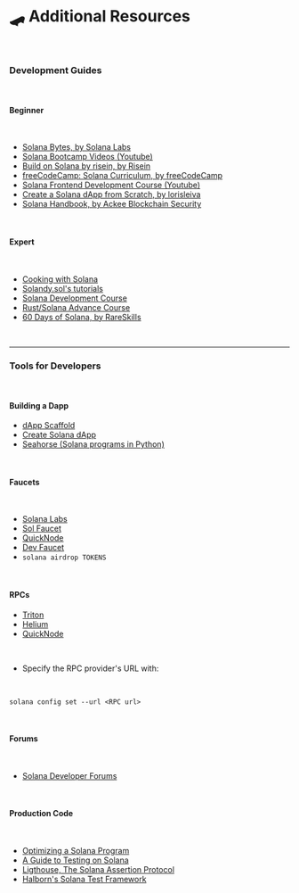 # 🛹 Additional Resources

<br>

### Development Guides

<br>


#### Beginner

<br>


* [Solana Bytes, by Solana Labs](https://www.youtube.com/watch?v=90BTugVYGqQ&list=PLilwLeBwGuK51Ji870apdb88dnBr1Xqhm&index=3)
* [Solana Bootcamp Videos (Youtube)](https://www.youtube.com/watch?v=0P8JeL3TURU&list=PLilwLeBwGuK6NsYMPP_BlVkeQgff0NwvU)
* [Build on Solana by risein, by Risein](https://www.risein.com/courses/build-on-solana)
* [freeCodeCamp: Solana Curriculum, by freeCodeCamp](https://github.com/freeCodeCamp/solana-curriculum)
* [Solana Frontend Development Course (Youtube)](https://www.youtube.com/playlist?list=PLMZny7wGLM6w4t7pMGATxFTjjMduTsEiF)
* [Create a Solana dApp from Scratch, by lorisleiva](https://lorisleiva.com/create-a-solana-dapp-from-scratch)
* [Solana Handbook, by Ackee Blockchain Security](https://ackee.xyz/solana-handbook.pdf)  


<br>

#### Expert

<br>

* [Cooking with Solana](https://solanacookbook.com/)
* [Solandy.sol's tutorials](https://www.youtube.com/solandy)
* [Solana Development Course](https://www.soldev.app/course)
* [Rust/Solana Advance Course](https://careerbooster.io/courses/)
* [60 Days of Solana, by RareSkills](https://www.rareskills.io/solana-tutorial)


<br>

---

### Tools for Developers

<br>

#### Building a Dapp

* [dApp Scaffold](https://github.com/solana-labs/dapp-scaffold)
* [Create Solana dApp](https://github.com/solana-developers/create-solana-dapp)
* [Seahorse (Solana programs in Python)](https://www.seahorse.dev/)

<br>

#### Faucets

<br>

* [Solana Labs](https://faucet.solana.com/)
* [Sol Faucet](https://solfaucet.com/)
* [QuickNode](https://faucet.quicknode.com/solana/devnet)
* [Dev Faucet](https://dev-faucet.solanahub.app/)
* `solana airdrop TOKENS`

<br>


#### RPCs

* [Triton](https://triton.one/)
* [Helium](https://www.helius.dev/solana-rpc-nodes)
* [QuickNode](https://faucet.quicknode.com/solana/devnet)

<br>

* Specify the RPC provider's URL with:

<br>


```
solana config set --url <RPC url>
```

<br>


#### Forums

<br>

* [Solana Developer Forums](https://forum.solana.com/)

<br>

#### Production Code

<br>

* [Optimizing a Solana Program](https://solana.com/developers/guides/advanced/how-to-optimize-compute)
* [A Guide to Testing on Solana](https://www.helius.dev/blog/a-guide-to-testing-solana-programs)
* [Ligthouse, The Solana Assertion Protocol](https://github.com/Jac0xb/lighthouse)
* [Halborn's Solana Test Framework](https://github.com/halbornteam/solana-test-framework)

